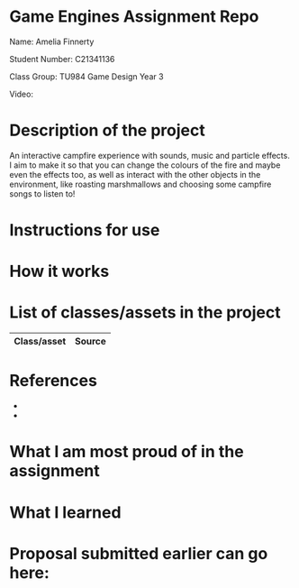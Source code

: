 # Game Engines Assignment Repo

Name: Amelia Finnerty

Student Number: C21341136

Class Group: TU984 Game Design Year 3

Video:

# Description of the project
An interactive campfire experience with sounds, music and particle effects. I aim to make it so that you can change the colours of the fire and maybe even the effects too, as well as interact with the other objects in the environment, like roasting marshmallows and choosing some campfire songs to listen to!

# Instructions for use

# How it works

# List of classes/assets in the project

| Class/asset | Source |
|-----------|-----------|

# References
* 
* 

# What I am most proud of in the assignment

# What I learned

# Proposal submitted earlier can go here:
